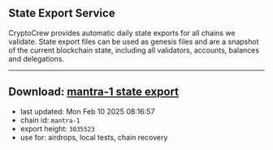 ## State Export Service
CryptoCrew provides automatic daily state exports for all chains we validate. State export files can be used as genesis files and are a snapshot of the current blockchain state, including all validators, accounts, balances and delegations.

---
**Download: [mantra-1 state export](https://dl-eu2.ccvalidators.com/SERVICE/mantrachain/mantra-1_export_3035523.json)**
---

- last updated: Mon Feb 10 2025 08:16:57
- chain id: `mantra-1`
- export height: `3035523`
- use for: airdrops, local tests, chain recovery
